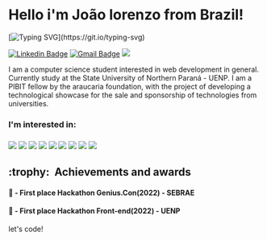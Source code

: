 # Hello i'm João lorenzo from Brazil!

[![Typing SVG](https://readme-typing-svg.herokuapp.com?font=Roboto&size=38&color=FFF&vCenter=true&width=800&lines=Ol%C3%A1%2C+eu+sou+João+Lorenzo!;Seja+bem+vindo+ao+meu+portf%C3%B3lio!)](https://git.io/typing-svg)

[![Linkedin Badge](https://img.shields.io/badge/LinkedIn-0077B5?style=for-the-badge&logo=linkedin&logoColor=white&link=https://www.linkedin.com/in/jo%C3%A3o-lorenzo-malutta-haidar-8000291a7/)](https://www.linkedin.com/in/jo%C3%A3o-lorenzo-malutta-haidar-8000291a7/)
[![Gmail Badge](https://img.shields.io/badge/Gmail-D14836?style=for-the-badge&logo=gmail&logoColor=white&link=mailto:malutta.dev@gmail.com)](mailto:malutta.dev@gmail.com)
<a href="https://github.com/lorenzoMalutta/lorenzoMalutta/blob/main/joao-lorenzo-malutta-haidar%20(1).pdf">
  <img src="https://img.shields.io/badge/Meu_Curriculo-20232A?style=for-the-badge&logo=meu_curriculo&logoColor=white" /> 
</a>

I am a computer science student interested in web development in general. Currently study at the State University of Northern Paraná - UENP.  I am a PIBIT fellow by the araucaria foundation, with the project of developing a technological showcase for the sale and sponsorship of technologies from universities.

<h3>I'm interested in: <h3>
  <img src="https://img.shields.io/badge/React-20232A?style=for-the-badge&logo=react&logoColor=61DAFB" />
  <img src="https://img.shields.io/badge/laravel-%23FF2D20.svg?style=for-the-badge&logo=laravel&logoColor=white" />
  <img src="https://img.shields.io/badge/PostgreSQL-316192?style=for-the-badge&logo=postgresql&logoColor=white" />
  <img src="https://img.shields.io/badge/Tailwind_CSS-38B2AC?style=for-the-badge&logo=tailwind-css&logoColor=white" />
  <img src="https://img.shields.io/badge/TypeScript-007ACC?style=for-the-badge&logo=typescript&logoColor=white" />
  <img src="https://img.shields.io/badge/JavaScript-323330?style=for-the-badge&logo=javascript&logoColor=F7DF1E" />
  <img src="https://img.shields.io/badge/Vite-B73BFE?style=for-the-badge&logo=vite&logoColor=FFD62E" />
  <img src="https://img.shields.io/badge/GIT-E44C30?style=for-the-badge&logo=git&logoColor=white" />
  <img src="https://img.shields.io/badge/GitHub-100000?style=for-the-badge&logo=github&logoColor=white" />
</div>
<br>

<h2>:trophy: &nbsp;Achievements and awards</h2>
  <h4> 🥇 - First place Hackathon Genius.Con(2022) - SEBRAE</h4>
  <h4> 🥇 - First place Hackathon Front-end(2022) - UENP</h4>
  
let's code!
<!--
**lorenzoMalutta/lorenzoMalutta** is a ✨ _special_ ✨ repository because its `README.md` (this file) appears on your GitHub profile.

Here are some ideas to get you started:

- 🔭 I’m currently working on ...
- 🌱 I’m currently learning ...
- 👯 I’m looking to collaborate on ...
- 🤔 I’m looking for help with ...
- 💬 Ask me about ...
- 📫 How to reach me: ...
- 😄 Pronouns: ...
- ⚡ Fun fact: ...
-->
